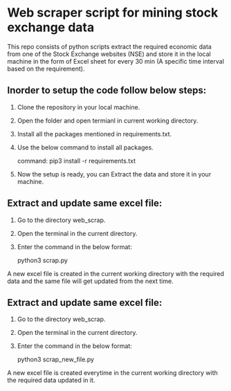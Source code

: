 # Web scraper script for mining stock exchange data

This repo consists of python scripts extract the required economic data from one of the Stock Exchange websites (NSE) 
and store it in the local machine in the form of Excel sheet for every 30 min (A specific time interval based on the requirement).

Inorder to setup the code follow below steps:
---------------------------------------------

 1. Clone the repository in your local machine.
 2. Open the folder and open termianl in current working directory.
 3. Install all the packages mentioned in requirements.txt.
 4. Use the below command to install all packages.

     command:  pip3 install -r requirements.txt

 5. Now the setup is ready, you can Extract the data and store it in your machine. 

Extract and update same excel file:
-----------------------------------

 1. Go to the directory web_scrap.
 2. Open the terminal in the current directory.
 3. Enter the command in the below format:
	
	python3 scrap.py 

 A new excel file is created in the current working directory with the required data and the same file will get updated from the next time.

Extract and update same excel file:
-----------------------------------

 1. Go to the directory web_scrap.
 2. Open the terminal in the current directory.
 3. Enter the command in the below format:
	
	python3 scrap_new_file.py 

 A new excel file is created everytime in the current working directory with the required data updated in it.
